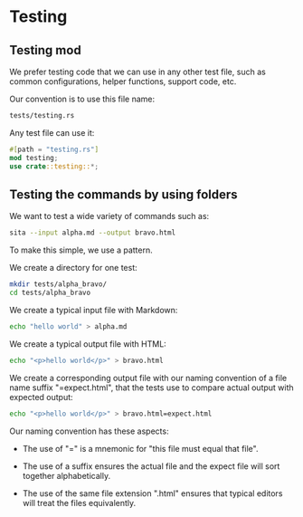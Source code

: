 # Testing


## Testing mod

We prefer testing code that we can use in any other test file,
such as common configurations, helper functions, support code, etc.

Our convention is to use this file name:

```sh
tests/testing.rs
```

Any test file can use it:

```rust
#[path = "testing.rs"]
mod testing;
use crate::testing::*;
```


## Testing the commands by using folders

We want to test a wide variety of commands such as:

```sh
sita --input alpha.md --output bravo.html
```

To make this simple, we use a pattern.

We create a directory for one test:

```sh
mkdir tests/alpha_bravo/
cd tests/alpha_bravo
```

We create a typical input file with Markdown:

```sh
echo "hello world" > alpha.md
```

We create a typical output file with HTML:

```sh
echo "<p>hello world</p>" > bravo.html
```

We create a corresponding output file with our naming convention of a file name suffix "=expect.html", that the tests use to compare actual output with expected output:

```sh
echo "<p>hello world</p>" > bravo.html=expect.html
```

Our naming convention has these aspects:

* The use of "=" is a mnemonic for "this file must equal that file".

* The use of a suffix ensures the actual file and the expect file will sort together alphabetically.

* The use of the same file extension ".html" ensures that typical editors will treat the files equivalently.

